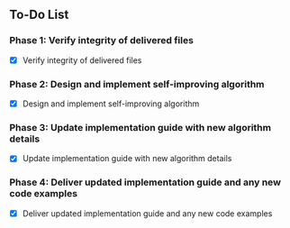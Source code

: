 ## To-Do List

### Phase 1: Verify integrity of delivered files
- [x] Verify integrity of delivered files

### Phase 2: Design and implement self-improving algorithm
- [x] Design and implement self-improving algorithm

### Phase 3: Update implementation guide with new algorithm details
- [x] Update implementation guide with new algorithm details

### Phase 4: Deliver updated implementation guide and any new code examples
- [x] Deliver updated implementation guide and any new code examples


